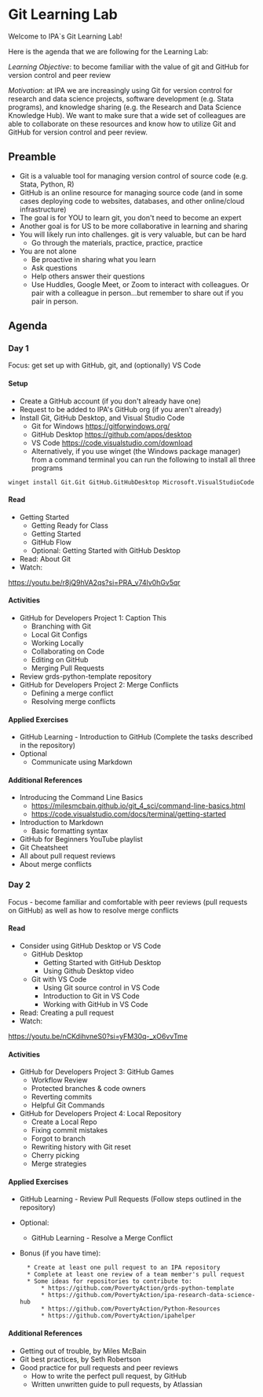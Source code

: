 # Git Learning Lab

Welcome to IPA`s Git Learning Lab!

Here is the agenda that we are following for the Learning Lab:

*Learning Objective*: to become familiar with the value of git and GitHub for version control and peer review

*Motivation*: at IPA we are increasingly using Git for version control for research and data science projects, software development (e.g. Stata programs), and knowledge sharing (e.g. the Research and Data Science Knowledge Hub). 
We want to make sure that a wide set of colleagues are able to collaborate on these resources and know how to utilize Git and GitHub for version control and peer review.

## Preamble

* Git is a valuable tool for managing version control of source code (e.g. Stata, Python, R)
* GitHub is an online resource for managing source code (and in some cases deploying code to websites, databases, and other online/cloud infrastructure)
* The goal is for YOU to learn git, you don't need to become an expert
* Another goal is for US to be more collaborative in learning and sharing
* You will likely run into challenges. git is very valuable, but can be hard
    * Go through the materials, practice, practice, practice
* You are not alone
    * Be proactive in sharing what you learn
    * Ask questions
    * Help others answer their questions
    * Use Huddles, Google Meet, or Zoom to interact with colleagues. Or pair with a colleague in person...but remember to share out if you pair in person.

## Agenda

### Day 1

Focus: get set up with GitHub, git, and (optionally) VS Code

#### Setup

* Create a GitHub account (if you don't already have one)
* Request to be added to IPA's GitHub org (if you aren't already)
* Install Git, GitHub Desktop, and Visual Studio Code
    * Git for Windows https://gitforwindows.org/
    * GitHub Desktop https://github.com/apps/desktop
    * VS Code https://code.visualstudio.com/download
    * Alternatively, if you use winget (the Windows package manager) from a command terminal you can run the following to install all three programs 

```
winget install Git.Git GitHub.GitHubDesktop Microsoft.VisualStudioCode
```

#### Read

* Getting Started
    * Getting Ready for Class
    * Getting Started
    * GitHub Flow
    * Optional: Getting Started with GitHub Desktop 
* Read: About Git
* Watch: 

https://youtu.be/r8jQ9hVA2qs?si=PRA_v74lv0hGv5qr

#### Activities

* GitHub for Developers Project 1: Caption This
    * Branching with Git
    * Local Git Configs
    * Working Locally
    * Collaborating on Code
    * Editing on GitHub
    * Merging Pull Requests
* Review grds-python-template repository
* GitHub for Developers Project 2: Merge Conflicts
    * Defining a merge conflict
    * Resolving merge conflicts

#### Applied Exercises

* GitHub Learning - Introduction to GitHub (Complete the tasks described in the repository)
* Optional
    * Communicate using Markdown


#### Additional References

* Introducing the Command Line Basics
    * https://milesmcbain.github.io/git_4_sci/command-line-basics.html
    * https://code.visualstudio.com/docs/terminal/getting-started
* Introduction to Markdown
    * Basic formatting syntax
* GitHub for Beginners YouTube playlist
* Git Cheatsheet
* All about pull request reviews
* About merge conflicts


### Day 2 

Focus - become familiar and comfortable with peer reviews (pull requests on GitHub) as well as how to resolve merge conflicts

#### Read

* Consider using GitHub Desktop or VS Code
    * GitHub Desktop
        * Getting Started with GitHub Desktop
        * Using Github Desktop video
    * Git with VS Code
        * Using Git source control in VS Code
        * Introduction to Git in VS Code
        * Working with GitHub in VS Code
* Read: Creating a pull request
* Watch: 

https://youtu.be/nCKdihvneS0?si=yFM30q-_xO6vvTme

#### Activities

* GitHub for Developers Project 3: GitHub Games
    * Workflow Review
    * Protected branches & code owners
    * Reverting commits
    * Helpful Git Commands
* GitHub for Developers Project 4: Local Repository
    * Create a Local Repo
    * Fixing commit mistakes
    * Forgot to branch
    * Rewriting history with Git reset
    * Cherry picking
    * Merge strategies
      
#### Applied Exercises

* GitHub Learning - Review Pull Requests (Follow steps outlined in the repository)
* Optional:
    * GitHub Learning - Resolve a Merge Conflict 

* Bonus (if you have time):

        * Create at least one pull request to an IPA repository
        * Complete at least one review of a team member's pull request
        * Some ideas for repositories to contribute to:
            * https://github.com/PovertyAction/grds-python-template
            * https://github.com/PovertyAction/ipa-research-data-science-hub
            * https://github.com/PovertyAction/Python-Resources
            * https://github.com/PovertyAction/ipahelper

#### Additional References

* Getting out of trouble, by Miles McBain
* Git best practices, by Seth Robertson
* Good practice for pull requests and peer reviews
    * How to write the perfect pull request, by GitHub
    * Written unwritten guide to pull requests, by Atlassian


